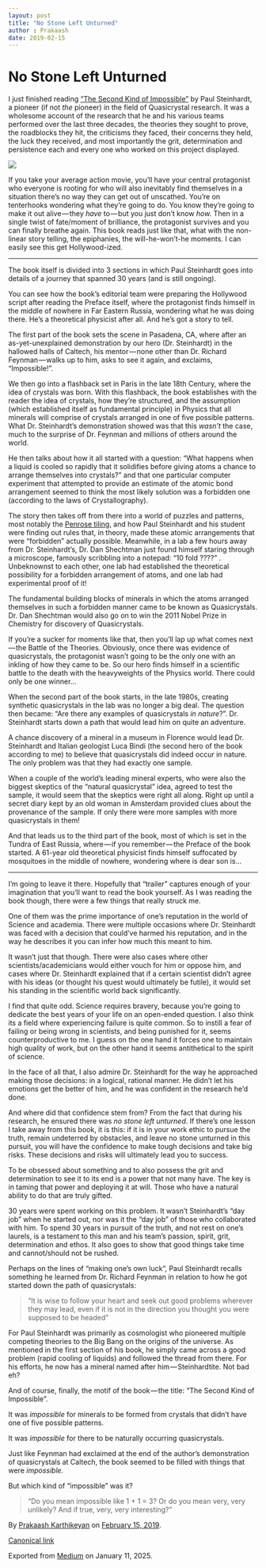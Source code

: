 ```yaml
---
layout: post
title: "No Stone Left Unturned"
author : Prakaash
date: 2019-02-15
---
```


# No Stone Left Unturned

I just finished reading [“The Second Kind of Impossible”](https://www.amazon.com/Second-Kind-Impossible-Extraordinary-Matter/dp/1476729921) by Paul Steinhardt, a pioneer (if not *the* pioneer) in the field of Quasicrystal research. It was a wholesome account of the research that he and his various teams performed over the last three decades, the theories they sought to prove, the roadblocks they hit, the criticisms they faced, their concerns they held, the luck they received, and most importantly the grit, determination and persistence each and every one who worked on this project displayed.

![](https://cdn-images-1.medium.com/max/800/1*v855oi2H7QZ2TZnwUaDzhA.jpeg)

If you take your average action movie, you’ll have your central protagonist who everyone is rooting for who will also inevitably find themselves in a situation there’s no way they can get out of unscathed. You’re on tenterhooks wondering what they’re going to do. You know they’re going to make it out alive — they *have* to — but you just don’t know *how.* Then in a single twist of fate/moment of brilliance, the protagonist survives and you can finally breathe again. This book reads just like that, what with the non-linear story telling, the epiphanies, the will-he-won’t-he moments. I can easily see this get Hollywood-ized.

---

The book itself is divided into 3 sections in which Paul Steinhardt goes into details of a journey that spanned 30 years (and is still ongoing).

You can see how the book’s editorial team were preparing the Hollywood script after reading the Preface itself, where the protagonist finds himself in the middle of nowhere in Far Eastern Russia, wondering what he was doing there. He’s a theoretical physicist after all. And he’s got a story to tell.

The first part of the book sets the scene in Pasadena, CA, where after an as-yet-unexplained demonstration by our hero (Dr. Steinhardt) in the hallowed halls of Caltech, his mentor — none other than Dr. Richard Feynman — walks up to him, asks to see it again, and exclaims, “Impossible!”.

We then go into a flashback set in Paris in the late 18th Century, where the idea of crystals was born. With this flashback, the book establishes with the reader the idea of crystals, how they’re structured, and the assumption (which established itself as fundamental principle) in Physics that all minerals will comprise of crystals arranged in one of five possible patterns. What Dr. Steinhardt’s demonstration showed was that this *wasn’t* the case, much to the surprise of Dr. Feynman and millions of others around the world.

He then talks about how it all started with a question: “What happens when a liquid is cooled so rapidly that it solidifies before giving atoms a chance to arrange themselves into crystals?” and that one particular computer experiment that attempted to provide an estimate of the atomic bond arrangement seemed to think the most likely solution was a forbidden one (according to the laws of Crystallography).

The story then takes off from there into a world of puzzles and patterns, most notably the [Penrose tiling,](https://en.wikipedia.org/wiki/Penrose_tiling) and how Paul Steinhardt and his student were finding out rules that, in theory, made these atomic arrangements that were “forbidden” actually possible. Meanwhile, in a lab a few hours away from Dr. Steinhardt’s, Dr. Dan Shechtman just found himself staring through a microscope, famously scribbling into a notepad: “10 fold ????” . Unbeknownst to each other, one lab had established the theoretical possibility for a forbidden arrangement of atoms, and one lab had experimental proof of it!

The fundamental building blocks of minerals in which the atoms arranged themselves in such a forbidden manner came to be known as Quasicrystals. Dr. Dan Shechtman would also go on to win the 2011 Nobel Prize in Chemistry for discovery of Quasicrystals.

If you’re a sucker for moments like that, then you’ll lap up what comes next — the Battle of the Theories. Obviously, once there was evidence of quasicrystals, the protagonist wasn’t going to be the only one with an inkling of how they came to be. So our hero finds himself in a scientific battle to the death with the heavyweights of the Physics world. There could only be one winner…

When the second part of the book starts, in the late 1980s, creating synthetic quasicrystals in the lab was no longer a big deal. The question then became: “Are there any examples of quasicrystals *in nature*?”. Dr. Steinhardt starts down a path that would lead him on quite an adventure.

A chance discovery of a mineral in a museum in Florence would lead Dr. Steinhardt and Italian geologist Luca Bindi (the second hero of the book according to me) to believe that quasicrystals did indeed occur in nature. The only problem was that they had exactly one sample.

When a couple of the world’s leading mineral experts, who were also the biggest skeptics of the “natural quasicrystal” idea, agreed to test the sample, it would seem that the skeptics were right all along. Right up until a secret diary kept by an old woman in Amsterdam provided clues about the provenance of the sample. If only there were more samples with more quasicrystals in them!

And that leads us to the third part of the book, most of which is set in the Tundra of East Russia, where — if you remember — the Preface of the book started. A 61-year old theoretical physicist finds himself suffocated by mosquitoes in the middle of nowhere, wondering where is dear son is…

---

I’m going to leave it there. Hopefully that “trailer” captures enough of your imagination that you’ll want to read the book yourself. As I was reading the book though, there were a few things that really struck me.

One of them was the prime importance of one’s reputation in the world of Science and academia. There were multiple occasions where Dr. Steinhardt was faced with a decision that could’ve harmed his reputation, and in the way he describes it you can infer how much this meant to him.

It wasn’t just that though. There were also cases where other scientists/academicians would either vouch for him or oppose him, and cases where Dr. Steinhardt explained that if a certain scientist didn’t agree with his ideas (or thought his quest would ultimately be futile), it would set his standing in the scientific world back significantly.

I find that quite odd. Science requires bravery, because you’re going to dedicate the best years of your life on an open-ended question. I also think its a field where experiencing failure is quite common. So to instill a fear of failing or being wrong in scientists, and being punished for it, seems counterproductive to me. I guess on the one hand it forces one to maintain high quality of work, but on the other hand it seems antithetical to the spirit of science.

In the face of all that, I also admire Dr. Steinhardt for the way he approached making those decisions: in a logical, rational manner. He didn’t let his emotions get the better of him, and he was confident in the research he’d done.

And where did that confidence stem from? From the fact that during his research, he ensured there was *no stone left unturned*. If there’s one lesson I take away from this book, it is this: if it is in your work ethic to pursue the truth, remain undeterred by obstacles, and leave no stone unturned in this pursuit, you will have the confidence to make tough decisions and take big risks. These decisions and risks will ultimately lead you to success.

To be obsessed about something and to also possess the grit and determination to see it to its end is a power that not many have. The key is in taming that power and deploying it at will. Those who have a natural ability to do that are truly gifted.

30 years were spent working on this problem. It wasn’t Steinhardt’s “day job” when he started out, nor was it the “day job” of those who collaborated with him. To spend 30 years in pursuit of the truth, and not rest on one’s laurels, is a testament to this man and his team’s passion, spirit, grit, determination and ethos. It also goes to show that good things take time and cannot/should not be rushed.

Perhaps on the lines of “making one’s own luck”, Paul Steinhardt recalls something he learned from Dr. Richard Feynman in relation to how he got started down the path of quasicrystals:

> “It is wise to follow your heart and seek out good problems wherever they may lead, even if it is not in the direction you thought you were supposed to be headed”

For Paul Steinhardt was primarily as cosmologist who pioneered multiple competing theories to the Big Bang on the origins of the universe. As mentioned in the first section of his book, he simply came across a good problem (rapid cooling of liquids) and followed the thread from there. For his efforts, he now has a mineral named after him — Steinhardtite. Not bad eh?

And of course, finally, the motif of the book — the title: “The Second Kind of Impossible”.

It was *impossible* for minerals to be formed from crystals that didn’t have one of five possible patterns.

It was *impossible* for there to be naturally occurring quasicrystals.

Just like Feynman had exclaimed at the end of the author’s demonstration of quasicrystals at Caltech, the book seemed to be filled with things that were *impossible.*

But which kind of “impossible” was it?

> “Do you mean impossible like 1 + 1 = 3? Or do you mean very, very unlikely? And if true, very, very interesting?”

By [Prakaash Karthikeyan](https://medium.com/%40prakaashkarthik) on [February 15, 2019](https://medium.com/p/be0ced428816).

[Canonical link](https://medium.com/%40prakaashkarthik/no-stone-left-unturned-be0ced428816)

Exported from [Medium](https://medium.com) on January 11, 2025.

